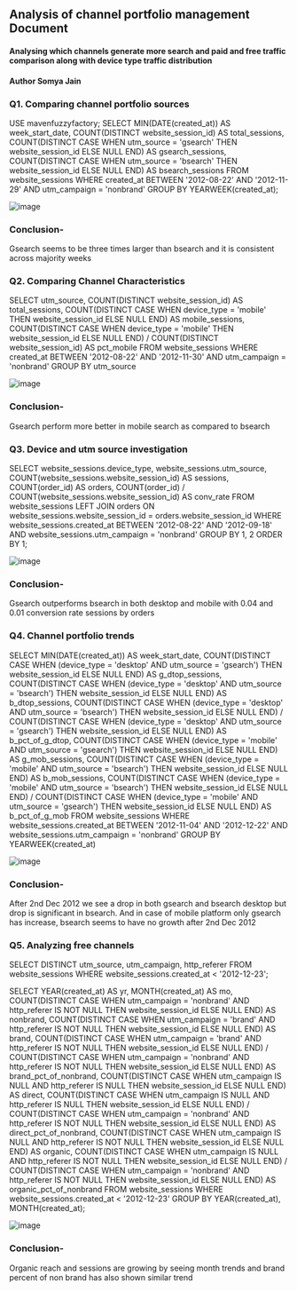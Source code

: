 ##	Analysis of channel portfolio management Document
####	Analysing which channels generate more search and paid and free traffic comparison along with device type traffic distribution
####	Author Somya Jain

### Q1. Comparing channel portfolio sources

USE mavenfuzzyfactory;
SELECT
MIN(DATE(created_at)) AS week_start_date,
COUNT(DISTINCT website_session_id) AS total_sessions,
COUNT(DISTINCT CASE WHEN utm_source = 'gsearch' THEN website_session_id ELSE NULL END) AS gsearch_sessions,
   COUNT(DISTINCT CASE WHEN utm_source = 'bsearch' THEN website_session_id ELSE NULL END) AS bsearch_sessions
FROM website_sessions
WHERE created_at BETWEEN '2012-08-22' AND '2012-11-29'
AND utm_campaign = 'nonbrand'
GROUP BY
YEARWEEK(created_at);
 
![image](https://user-images.githubusercontent.com/38453077/217521430-94691c25-ea56-4ad1-87f7-29a2c05759be.png)


### Conclusion-
Gsearch seems to be three times larger than bsearch and it is consistent across majority weeks

### Q2. Comparing Channel Characteristics
SELECT
	utm_source,
    COUNT(DISTINCT website_session_id) AS total_sessions,
	COUNT(DISTINCT CASE WHEN device_type = 'mobile' THEN website_session_id ELSE NULL END) AS mobile_sessions,
    COUNT(DISTINCT CASE WHEN device_type = 'mobile' THEN website_session_id ELSE NULL END) / COUNT(DISTINCT website_session_id) AS pct_mobile
FROM website_sessions
WHERE created_at BETWEEN '2012-08-22' AND '2012-11-30'
	AND utm_campaign = 'nonbrand'
GROUP BY
	utm_source

![image](https://user-images.githubusercontent.com/38453077/217521470-ded11994-7460-4a02-bd43-34bfdb7ca791.png)


### Conclusion-
Gsearch perform more better in mobile search as compared to bsearch
   

### Q3. Device and utm source investigation 
SELECT
	website_sessions.device_type,
    website_sessions.utm_source,
    COUNT(website_sessions.website_session_id) AS sessions,
    COUNT(order_id) AS orders,
    COUNT(order_id) / COUNT(website_sessions.website_session_id) AS conv_rate
FROM website_sessions
	LEFT JOIN orders
		ON website_sessions.website_session_id = orders.website_session_id
WHERE website_sessions.created_at BETWEEN '2012-08-22' AND '2012-09-18'
	AND website_sessions.utm_campaign = 'nonbrand'
GROUP BY 1, 2
ORDER BY 1;        
 
![image](https://user-images.githubusercontent.com/38453077/217521501-06dc8426-a98d-4ced-88bc-7402cfb06163.png)


### Conclusion-
Gsearch outperforms bsearch in both desktop and mobile with 0.04 and 0.01 conversion rate sessions by orders

### Q4. Channel portfolio trends
SELECT
	MIN(DATE(created_at)) AS week_start_date,
    COUNT(DISTINCT CASE WHEN (device_type = 'desktop' AND utm_source = 'gsearch') THEN website_session_id ELSE NULL END) AS g_dtop_sessions,
    COUNT(DISTINCT CASE WHEN (device_type = 'desktop' AND utm_source = 'bsearch') THEN website_session_id ELSE NULL END) AS b_dtop_sessions,
    COUNT(DISTINCT CASE WHEN (device_type = 'desktop' AND utm_source = 'bsearch') THEN website_session_id ELSE NULL END) /
		COUNT(DISTINCT CASE WHEN (device_type = 'desktop' AND utm_source = 'gsearch') THEN website_session_id ELSE NULL END) AS b_pct_of_g_dtop,
    COUNT(DISTINCT CASE WHEN (device_type = 'mobile' AND utm_source = 'gsearch') THEN website_session_id ELSE NULL END) AS g_mob_sessions,
    COUNT(DISTINCT CASE WHEN (device_type = 'mobile' AND utm_source = 'bsearch') THEN website_session_id ELSE NULL END) AS b_mob_sessions,
    COUNT(DISTINCT CASE WHEN (device_type = 'mobile' AND utm_source = 'bsearch') THEN website_session_id ELSE NULL END) /
		COUNT(DISTINCT CASE WHEN (device_type = 'mobile' AND utm_source = 'gsearch') THEN website_session_id ELSE NULL END) AS b_pct_of_g_mob
FROM website_sessions
WHERE website_sessions.created_at BETWEEN '2012-11-04' AND '2012-12-22'
	AND website_sessions.utm_campaign = 'nonbrand'
GROUP BY
	YEARWEEK(created_at)

![image](https://user-images.githubusercontent.com/38453077/217521539-0d8e213e-bb89-4a6d-904f-9a0911cd0489.png)


### Conclusion-
After 2nd Dec 2012 we see a drop in both gsearch and bsearch desktop but drop is significant in bsearch. And in case of mobile platform only gsearch has increase, bsearch seems to have no growth after 2nd Dec 2012

###  Q5. Analyzing free channels
SELECT DISTINCT
	utm_source,
    utm_campaign,
    http_referer
FROM website_sessions
WHERE website_sessions.created_at < '2012-12-23';

SELECT
	YEAR(created_at) AS yr,
    MONTH(created_at) AS mo,
    COUNT(DISTINCT CASE WHEN utm_campaign = 'nonbrand' AND http_referer IS NOT NULL THEN website_session_id ELSE NULL END) AS nonbrand,
    COUNT(DISTINCT CASE WHEN utm_campaign = 'brand' AND http_referer IS NOT NULL THEN website_session_id ELSE NULL END) AS brand,
    COUNT(DISTINCT CASE WHEN utm_campaign = 'brand' AND http_referer IS NOT NULL THEN website_session_id ELSE NULL END) /
		COUNT(DISTINCT CASE WHEN utm_campaign = 'nonbrand' AND http_referer IS NOT NULL THEN website_session_id ELSE NULL END) AS brand_pct_of_nonbrand,
	COUNT(DISTINCT CASE WHEN utm_campaign IS NULL AND http_referer IS NULL THEN website_session_id ELSE NULL END) AS direct,
    COUNT(DISTINCT CASE WHEN utm_campaign IS NULL AND http_referer IS NULL THEN website_session_id ELSE NULL END) /
		COUNT(DISTINCT CASE WHEN utm_campaign = 'nonbrand' AND http_referer IS NOT NULL THEN website_session_id ELSE NULL END) AS direct_pct_of_nonbrand,
	COUNT(DISTINCT CASE WHEN utm_campaign IS NULL AND http_referer IS NOT NULL THEN website_session_id ELSE NULL END) AS organic,
    COUNT(DISTINCT CASE WHEN utm_campaign IS NULL AND http_referer IS NOT NULL THEN website_session_id ELSE NULL END) /
		COUNT(DISTINCT CASE WHEN utm_campaign = 'nonbrand' AND http_referer IS NOT NULL THEN website_session_id ELSE NULL END) AS organic_pct_of_nonbrand
FROM website_sessions
WHERE website_sessions.created_at < '2012-12-23'
GROUP BY
	YEAR(created_at),
    MONTH(created_at);
    
![image](https://user-images.githubusercontent.com/38453077/217521567-6ba0d72e-f9bd-46dc-86f0-af2cb150d0ad.png)

 
### Conclusion-
Organic reach and sessions are growing by seeing month trends and brand percent of non brand has also shown similar trend
